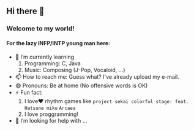 ## Hi there 👋
### Welcome to my world!

#### For the lazy INFP/INTP young man here:
- 🌱 I’m currently learning
  1. Programming: C, Java
  2. Music: Composing (J-Pop, Vocaloid, ...)
- 📫 How to reach me: Guess what? I've already upload my e-mail.
- 😄 Pronouns: Be at home (No offensive words is OK)
- ⚡ Fun fact:
  1. I love❤ rhythm games like `project sekai colorful stage: feat. Hatsune miku` `Arcaea`
  2. I love proggramming!
- 🤔 I’m looking for help with ...
<!--
**TwilightLoveU/TwilightLoveU** is a ✨ _special_ ✨ repository because its `README.md` (this file) appears on your GitHub profile.

Here are some ideas to get you started:

- 🔭 I’m currently working on ...
- 🌱 I’m currently learning ...
- 👯 I’m looking to collaborate on ...
- 🤔 I’m looking for help with ...
- 💬 Ask me about ...
- 📫 How to reach me: ...
- 😄 Pronouns: ...
- ⚡ Fun fact: ...
-->
